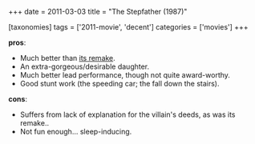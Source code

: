 +++
date = 2011-03-03
title = "The Stepfather (1987)"

[taxonomies]
tags = ['2011-movie', 'decent']
categories = ['movies']
+++

**pros**:

-   Much better than [its remake].
-   An extra-gorgeous/desirable daughter.
-   Much better lead performance, though not quite award-worthy.
-   Good stunt work (the speeding car; the fall down the stairs).

**cons**:

-   Suffers from lack of explanation for the villain\'s deeds, as was
    its remake..
-   Not fun enough\... sleep-inducing.

  [its remake]: http://tshepang.net/the-stepfather-2009
